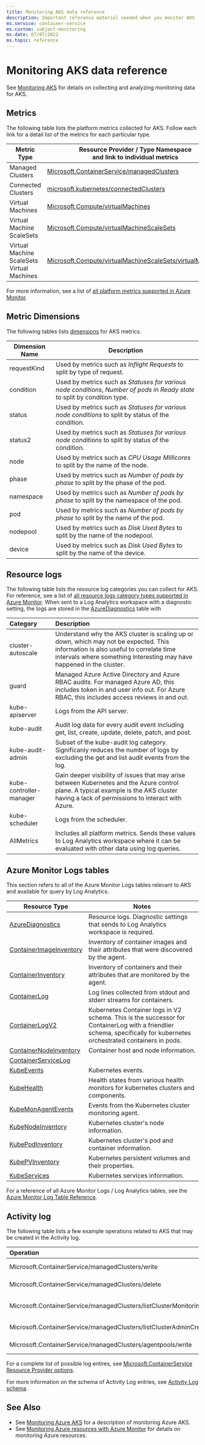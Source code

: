 ```yaml
---
title: Monitoring AKS data reference
description: Important reference material needed when you monitor AKS 
ms.service: container-service
ms.custom: subject-monitoring
ms.date: 07/07/2021
ms.topic: reference
---
```


# Monitoring AKS data reference

See [Monitoring AKS](monitor-aks.md) for details on collecting and analyzing monitoring data for AKS.

## Metrics

The following table lists the platform metrics collected for AKS.  Follow each link for a detail list of the metrics for each particular type.

|Metric Type | Resource Provider / Type Namespace<br/> and link to individual metrics |
|-------|-----|
| Managed Clusters | [Microsoft.ContainerService/managedClusters](/azure/azure-monitor/essentials/metrics-supported#microsoftcontainerservicemanagedclusters)
| Connected Clusters | [microsoft.kubernetes/connectedClusters](/azure/azure-monitor/essentials/metrics-supported#microsoftkubernetesconnectedclusters)
| Virtual Machines| [Microsoft.Compute/virtualMachines](/azure/azure-monitor/essentials/metrics-supported#microsoftcomputevirtualmachines) |
| Virtual Machine ScaleSets | [Microsoft.Compute/virtualMachineScaleSets](/azure/azure-monitor/essentials/metrics-supported#microsoftcomputevirtualmachinescalesets)|
| Virtual Machine ScaleSets Virtual Machines | [Microsoft.Compute/virtualMachineScaleSets/virtualMachines](/azure/azure-monitor/essentials/metrics-supported#microsoftcomputevirtualmachinescalesetsvirtualmachines)|

For more information, see a list of [all platform metrics supported in Azure Monitor](/azure/azure-monitor/platform/metrics-supported).

## Metric Dimensions

The following tables lists [dimensions](/azure/azure-monitor/platform/data-platform-metrics#multi-dimensional-metrics) for AKS metrics. 

<!-- listed here /azure/azure-monitor/essentials/metrics-supported#microsoftcontainerservicemanagedclusters-->

| Dimension Name | Description |
| ------------------- | ----------------- |
| requestKind | Used by metrics such as *Inflight Requests* to split by type of request. |
| condition | Used by metrics such as *Statuses for various node conditions*, *Number of pods in Ready state* to split by condition type. |
| status | Used by metrics such as *Statuses for various node conditions* to split by status of the condition. |
| status2 | Used by metrics such as *Statuses for various node conditions* to split by status of the condition.  |
| node | Used by metrics such as *CPU Usage Millicores* to split by the name of the node. |
| phase | Used by metrics such as *Number of pods by phase* to split by the phase of the pod. |
| namespace | Used by metrics such as *Number of pods by phase* to split by the namespace of the pod. |
| pod | Used by metrics such as *Number of pods by phase* to split by the name of the pod. |
| nodepool | Used by metrics such as *Disk Used Bytes* to split by the name of the nodepool. |
| device | Used by metrics such as *Disk Used Bytes* to split by the name of the device. |

## Resource logs

The following table lists the resource log categories you can collect for AKS. For reference, see a list of [all resource logs category types supported in Azure Monitor](/azure/azure-monitor/platform/resource-logs-schema). When sent to a Log Analytics workspace with a diagnostic setting, the logs are stored in the [AzureDiagnostics](/azure/azure-monitor/reference/tables/azurediagnostics) table with 

| Category                | Description |
|:---|:---|
| cluster-autoscale       | Understand why the AKS cluster is scaling up or down, which may not be expected. This information is also useful to correlate time intervals where something interesting may have happened in the cluster. |
| guard                   | Managed Azure Active Directory and Azure RBAC audits. For managed Azure AD, this includes token in and user info out. For Azure RBAC, this includes access reviews in and out. |
| kube-apiserver          | Logs from the API server. |
| kube-audit              | Audit log data for every audit event including get, list, create, update, delete, patch, and post. |
| kube-audit-admin        | Subset of the kube-audit log category. Significanly reduces the number of logs by excluding the get and list audit events from the log. |
| kube-controller-manager | Gain deeper visibility of issues that may arise between Kubernetes and the Azure control plane. A typical example is the AKS cluster having a lack of permissions to interact with Azure. |
| kube-scheduler          | Logs from the scheduler. |
| AllMetrics              | Includes all platform metrics. Sends these values to Log Analytics workspace where it can be evaluated with other data using log queries.

## Azure Monitor Logs tables

This section refers to all of the Azure Monitor Logs tables relevant to AKS and available for query by Log Analytics. 

|Resource Type | Notes |
|-------|-----|
| [AzureDiagnostics](/azure/azure-monitor/reference/tables/azurediagnostics) | Resource logs. Diagnostic settings that sends to Log Analytics workspace is required.  |
| [ContainerImageInventory](/azure/azure-monitor/reference/tables/containerimageinventory) | Inventory of container images and their attributes that were discovered by the agent. |
| [ContainerInventory](/azure/azure-monitor/reference/tables/containerinventory) |Inventory of containers and their attributes that are monitored by the agent. |
| [ContainerLog](/azure/azure-monitor/reference/tables/containerlog) | Log lines collected from stdout and stderr streams for containers. |
| [ContainerLogV2](/azure/azure-monitor/reference/tables/containerlogv2) | Kubernetes Container logs in V2 schema. This is the successor for ContainerLog with a friendlier schema, specifically for kubernetes orchestrated containers in pods. |
| [ContainerNodeInventory](/azure/azure-monitor/reference/tables/containernodeinventory) | Container host and node information. |
| [ContainerServiceLog](/azure/azure-monitor/reference/tables/containerservicelog) | |
| [KubeEvents](/azure/azure-monitor/reference/tables/kubeevents) | Kubernetes events. |
| [KubeHealth](/azure/azure-monitor/reference/tables/kubehealth) | Health states from various health monitors for kubernetes clusters and components. |
| [KubeMonAgentEvents](/azure/azure-monitor/reference/tables/kubemonagentevents) | Events from the Kubernetes cluster monitoring agent. |
| [KubeNodeInventory](/azure/azure-monitor/reference/tables/kubenodeinventory) | Kubernetes cluster's node information. |
| [KubePodInventory](/azure/azure-monitor/reference/tables/kubepodinventory) | Kubernetes cluster's pod and container information. |
| [KubePVInventory](/azure/azure-monitor/reference/tables/kubepvinventory) | Kubernetes persistent volumes and their properties. |
| [KubeServices](/azure/azure-monitor/reference/tables/kubeservices) | Kubernetes services information. |

For a reference of all Azure Monitor Logs / Log Analytics tables, see the [Azure Monitor Log Table Reference](/azure/azure-monitor/reference/tables/tables-resourcetype).


## Activity log

The following table lists a few example operations related to AKS that may be created in the Activity log.

| Operation | Description |
|:---|:---|
| Microsoft.ContainerService/managedClusters/write | Create or Update Managed Cluster |
| Microsoft.ContainerService/managedClusters/delete | Delete Managed Cluster |
| Microsoft.ContainerService/managedClusters/listClusterMonitoringUserCredential/action | List clusterMonitoringUser credential |
| Microsoft.ContainerService/managedClusters/listClusterAdminCredential/action | List clusterAdmin credential |
| Microsoft.ContainerService/managedClusters/agentpools/write | Create or Update Agent Pool |

For a complete list of possible log entires, see [Microsoft.ContainerService Resource Provider options](/azure/role-based-access-control/resource-provider-operations#microsoftcontainerservice).

For more information on the schema of Activity Log entries, see [Activity  Log schema](/azure/azure-monitor/essentials/activity-log-schema). 

## See Also

- See [Monitoring Azure AKS](monitor-aks.md) for a description of monitoring Azure AKS.
- See [Monitoring Azure resources with Azure Monitor](/azure/azure-monitor/insights/monitor-azure-resources) for details on monitoring Azure resources.